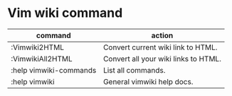 # Vim wiki command

| command                | action                               |
|------------------------|--------------------------------------|
| :Vimwiki2HTML          | Convert current wiki link to HTML.   |
| :VimwikiAll2HTML       | Convert all your wiki links to HTML. |
| :help vimwiki-commands | List all commands.                   |
| :help vimwiki          | General vimwiki help docs.           |

